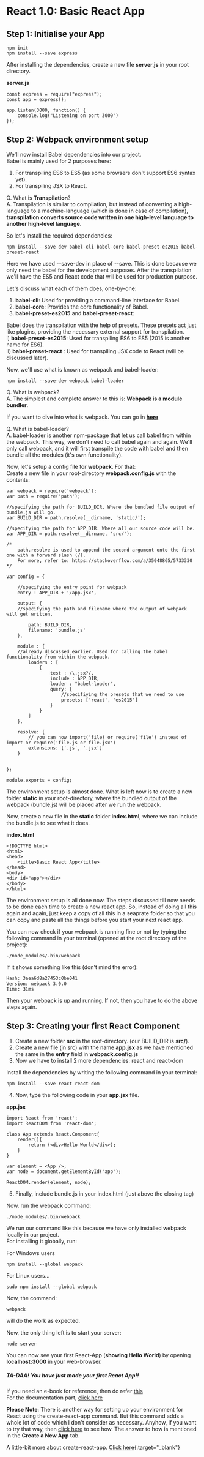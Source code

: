 # React 1.0: Basic React App

## Step 1: Initialise your App

	npm init
	npm install --save express
 
After installing the dependencies, create a new file **server.js** in your root directory.

**server.js**

	const express = require("express");
	const app = express();

	app.listen(3000, function() {
	    console.log("Listening on port 3000")
	});

## Step 2: Webpack environment setup  

We'll now install Babel dependencies into our project.  
Babel is mainly used for 2 purposes here:  
1. For transpiling ES6 to ES5 (as some browsers don't support ES6 syntax yet).  
2. For transpiling JSX to React.  

Q. What is **Transpilation**?  
A. Transpilation is similar to compilation, but instead of converting a high-language to a machine-language (which is done in case of compilation), **transpilation converts source code written in one high-level language to another high-level language**.  


So let's install the required dependencies:  
	
	npm install --save-dev babel-cli babel-core babel-preset-es2015 babel-preset-react

Here we have used --save-dev in place of --save. This is done because we only need the babel for the development purposes. After the transpilation we'll have the ES5 and React code that will be used for production purpose.  

Let's discuss what each of them does, one-by-one:  
1. **babel-cli**: Used for providing a command-line interface for Babel.  
2. **babel-core**: Provides the core functionality of Babel.  
3. **babel-preset-es2015** and **babel-preset-react**:  

Babel does the transpilation with the help of presets. These presets act just like plugins, providing the necessary external support for transpilation.  
i)  **babel-preset-es2015**: Used for transpiling ES6 to ES5 (2015 is another name for ES6).  
ii) **babel-preset-react** : Used for transpiling JSX code to React (will be discussed later).  

Now, we'll use what is known as webpack and babel-loader:  

	npm install --save-dev webpack babel-loader  

Q. What is webpack?  
A. The simplest and complete answer to this is: **Webpack is a module bundler**.  

If you want to dive into what is webpack. You can go in **[here](https://web-design-weekly.com/2014/09/24/diving-webpack/)**  

Q. What is babel-loader?  
A. babel-loader is another npm-package that let us call babel from within the webpack. This way, we don't need to call babel again and again. We'll only call webpack, and it will first transpile the code with babel and then bundle all the modules (it's own functionality).  


Now, let's setup a config file for **webpack**. For that:  
Create a new file in your root-directory **webpack.config.js** with the contents:  

	var webpack = require('webpack');
	var path = require('path');

	//specifying the path for BUILD_DIR. Where the bundled file output of bundle.js will go.
	var BUILD_DIR = path.resolve(__dirname, 'static/'); 
	
	//specifying the path for APP_DIR. Where all our source code will be.
	var APP_DIR = path.resolve(__dirname, 'src/');  
	
	/*
		path.resolve is used to append the second argument onto the first one with a forward slash (/).
		For more, refer to: https://stackoverflow.com/a/35048865/5733330
	*/

	var config = {

		//specifying the entry point for webpack
	    entry : APP_DIR + '/app.jsx',

	    output: {
	    //specifying the path and filename where the output of webpack will get written.
	
	        path: BUILD_DIR,
	        filename: 'bundle.js'
	    },
	    
	    module : {
		//already discussed earlier. Used for calling the babel functionality from within the webpack.	
	        loaders : [
	            {
	                test : /\.jsx?/,
	                include : APP_DIR,
	                loader : "babel-loader",
	                query: {
	                	//specifiying the presets that we need to use
	                    presets: ['react', 'es2015'] 
	                }
	            }
	        ]
	    },

	    resolve: {
	        // you can now import('file) or require('file') instead of import or require('file.js or file.jsx')
	        extensions: ['.js', '.jsx']
	    }


	};

	module.exports = config;  

The environment setup is almost done. What is left now is to create a new folder **static** in your root-directory, where the bundled output of the webpack (bundle.js) will be placed after we run the webpack.  

Now, create a new file in the **static** folder **index.html**, where we can include the bundle.js to see what it does.  

**index.html** 

	<!DOCTYPE html>
	<html>
	<head>
		<title>Basic React App</title>
	</head>
	<body>
	<div id="app"></div>
	</body>
	</html>  

The environment setup is all done now. The steps discussed till now needs to be done each time to create a new react app. So, instead of doing all this again and again, just keep a copy of all this in a seaprate folder so that you can copy and paste all the things before you start your next react app.  

You can now check if your webpack is running fine or not by typing the following command in your terminal (opened at the root directory of the project):  

	./node_modules/.bin/webpack

If it shows something like this (don't mind the error):  
	
	Hash: 3aea6d8a27453c0be041
	Version: webpack 3.0.0
	Time: 31ms

Then your webpack is up and running. If not, then you have to do the above steps again.  

## Step 3: Creating your first React Component

1. Create a new folder **src** in the root-directory. (our BUILD_DIR is **src/**).  
2. Create a new file (in src) with the name **app.jsx** as we have mentioned the same in the **entry** field in **webpack.config.js**  
3. Now we have to install 2 more dependencies: react and react-dom  

Install the dependencies by writing the following command in your terminal:

	npm install --save react react-dom
 
4. Now, type the following code in your **app.jsx** file.

**app.jsx**

	import React from 'react';
	import ReactDOM from 'react-dom';
	
	class App extends React.Component{
		render(){
			return (<div>Hello World</div>);
		}
	}

	var element = <App />;
	var node = document.getElementById('app');

	ReactDOM.render(element, node); 

5. Finally, include bundle.js in your index.html (just above the closing <body> tag)  

Now, run the webpack command:  
	
	./node_modules/.bin/webpack

We run our command like this because we have only installed webpack locally in our project.  
For installing it globally, run:  

For Windows users  
		
	npm install --global webpack

For Linux users...  

	sudo npm install --global webpack


Now, the command:  

	webpack

will do the work as expected.  

Now, the only thing left is to start your server:

	node server

You can now see your first React-App (**showing Hello World**) by opening **localhost:3000** in your web-browser.

##### TA-DAA! You have just made your first React App!!


If you need an e-book for reference, then do refer [this](https://www.fullstackreact.com/assets/media/sGEMe/MNzue/30-days-of-react-ebook-fullstackio.pdf)  
For the documentation part, [click here](https://facebook.github.io/react/docs/hello-world.html)


**Please Note**: There is another way for setting up your environment for React using the create-react-app command. But this command adds a whole lot of code which I don't consider as necessary. Anyhow, if you want to try that way, then [click here](https://facebook.github.io/react/docs/installation.html) to see how. The answer to how is mentioned in the **Create a New App** tab.  

A little-bit more about create-react-app. [Click here](https://medium.com/@diamondgfx/learning-react-with-create-react-app-part-1-a12e1833fdc){:target="_blank"}




